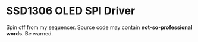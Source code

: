 # SSD1306 OLED SPI Driver

Spin off from my sequencer. Source code may contain <b>not-so-professional words</b>. Be warned.
 
